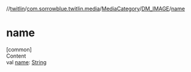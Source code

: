 //[twitlin](../../../index.md)/[com.sorrowblue.twitlin.media](../../index.md)/[MediaCategory](../index.md)/[DM_IMAGE](index.md)/[name](name.md)



# name  
[common]  
Content  
val [name](name.md): [String](https://kotlinlang.org/api/latest/jvm/stdlib/kotlin/-string/index.html)  




